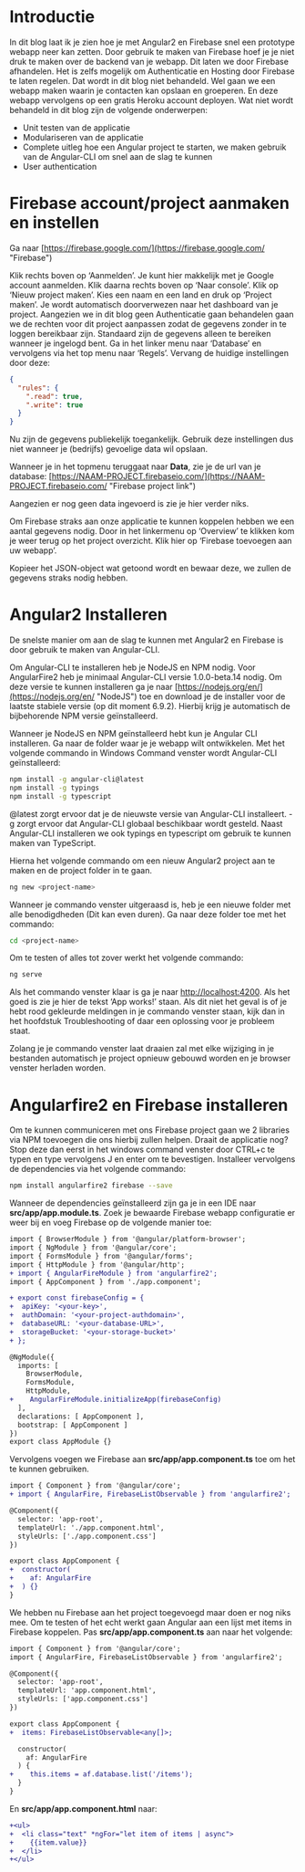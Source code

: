 # Introductie

In dit blog laat ik je zien hoe je met Angular2 en Firebase snel een prototype webapp neer kan zetten. Door gebruik te maken van Firebase hoef je je niet druk te maken over de backend van je webapp. Dit laten we door Firebase afhandelen. Het is zelfs mogelijk om Authenticatie en Hosting door Firebase te laten regelen. Dat wordt in dit blog niet behandeld. Wel gaan we een webapp maken waarin je contacten kan opslaan en groeperen. En deze webapp vervolgens op een gratis Heroku account deployen.
Wat niet wordt behandeld in dit blog zijn de volgende onderwerpen:
*	Unit testen van de applicatie
*	Modulariseren van de applicatie
*	Complete uitleg hoe een Angular project te starten, we maken gebruik van de Angular-CLI om snel aan de slag te kunnen
*	User authentication

# Firebase account/project aanmaken en instellen
Ga naar [https://firebase.google.com/](https://firebase.google.com/ "Firebase")

Klik rechts boven op ‘Aanmelden’. Je kunt hier makkelijk met je Google account aanmelden.
Klik daarna rechts boven op ‘Naar console’. Klik op ‘Nieuw project maken’. Kies een naam en een land en druk op ‘Project maken’. Je wordt automatisch doorverwezen naar het dashboard van je project.
Aangezien we in dit blog geen Authenticatie gaan behandelen gaan we de rechten voor dit project aanpassen zodat de gegevens zonder in te loggen bereikbaar zijn. Standaard zijn de gegevens alleen te bereiken wanneer je ingelogd bent. Ga in het linker menu naar ‘Database’ en vervolgens via het top menu naar ‘Regels’. Vervang de huidige instellingen door deze:

```json
{
  "rules": {
    ".read": true,
    ".write": true
  }
}
```

Nu zijn de gegevens publiekelijk toegankelijk. Gebruik deze instellingen dus niet wanneer je (bedrijfs) gevoelige data wil opslaan.

Wanneer je in het topmenu teruggaat naar **Data**, zie je de url van je database:
[https://NAAM-PROJECT.firebaseio.com/](https://NAAM-PROJECT.firebaseio.com/ "Firebase project link")

Aangezien er nog geen data ingevoerd is zie je hier verder niks.

Om Firebase straks aan onze applicatie te kunnen koppelen hebben we een aantal gegevens nodig. Door in het linkermenu op ‘Overview’ te klikken kom je weer terug op het project overzicht. Klik hier op ‘Firebase toevoegen aan uw webapp’.

Kopieer het JSON-object wat getoond wordt en bewaar deze, we zullen de gegevens straks nodig hebben.

# Angular2 Installeren
De snelste manier om aan de slag te kunnen met Angular2 en Firebase is door gebruik te maken van Angular-CLI.

Om Angular-CLI te installeren heb je NodeJS en NPM nodig. Voor AngularFire2 heb je minimaal Angular-CLI versie 1.0.0-beta.14 nodig. Om deze versie te kunnen installeren ga je naar [https://nodejs.org/en/](https://nodejs.org/en/ "NodeJS") toe en download je de installer voor de laatste stabiele versie (op dit moment 6.9.2). Hierbij krijg je automatisch de bijbehorende NPM versie geïnstalleerd.

Wanneer je NodeJS en NPM geïnstalleerd hebt kun je Angular CLI installeren. Ga naar de folder waar je je webapp wilt ontwikkelen. Met het volgende commando in Windows Command venster wordt Angular-CLI geïnstalleerd:
```sh
npm install -g angular-cli@latest
npm install -g typings 
npm install -g typescript
```

@latest zorgt ervoor dat je de nieuwste versie van Angular-CLI installeert.
-g zorgt ervoor dat Angular-CLI globaal beschikbaar wordt gesteld.
Naast Angular-CLI installeren we ook typings en typescript om gebruik te kunnen maken van TypeScript.

Hierna het volgende commando om een nieuw Angular2 project aan te maken en de project folder in te gaan.
```sh
ng new <project-name>
```
Wanneer je commando venster uitgeraasd is, heb je een nieuwe folder met alle benodigdheden (Dit kan even duren). Ga naar deze folder toe met het commando:
```sh
cd <project-name>
```
Om te testen of alles tot zover werkt het volgende commando:

```sh
ng serve
```
Als het commando venster klaar is ga je naar [http://localhost:4200](http://localhost:4200). Als het goed is zie je hier de tekst ‘App works!’ staan. Als dit niet het geval is of je hebt rood gekleurde meldingen in je commando venster staan, kijk dan in het hoofdstuk Troubleshooting of daar een oplossing voor je probleem staat.

Zolang je je commando venster laat draaien zal met elke wijziging in je bestanden automatisch je project opnieuw gebouwd worden en je browser venster herladen worden.

# Angularfire2 en Firebase installeren
Om te kunnen communiceren met ons Firebase project gaan we 2 libraries via NPM toevoegen die ons hierbij zullen helpen. Draait de applicatie nog? Stop deze dan eerst in het windows command venster door CTRL+c te typen en type vervolgens J en enter om te bevestigen. Installeer vervolgens de dependencies via het volgende commando:
```sh
npm install angularfire2 firebase --save
```
Wanneer de dependencies geïnstalleerd zijn ga je in een IDE naar **src/app/app.module.ts**. Zoek je bewaarde Firebase webapp configuratie er weer bij en voeg Firebase op de volgende manier toe:
``` diff
import { BrowserModule } from '@angular/platform-browser';
import { NgModule } from '@angular/core';
import { FormsModule } from '@angular/forms';
import { HttpModule } from '@angular/http';
+ import { AngularFireModule } from 'angularfire2';
import { AppComponent } from './app.component';

+ export const firebaseConfig = {
+  apiKey: '<your-key>',
+  authDomain: '<your-project-authdomain>',
+  databaseURL: '<your-database-URL>',
+  storageBucket: '<your-storage-bucket>'
+ };

@NgModule({
  imports: [
    BrowserModule,
    FormsModule,
    HttpModule,
+    AngularFireModule.initializeApp(firebaseConfig)
  ],
  declarations: [ AppComponent ],
  bootstrap: [ AppComponent ]
})
export class AppModule {}
```
Vervolgens voegen we Firebase aan **src/app/app.component.ts** toe om het te kunnen gebruiken.
``` diff
import { Component } from '@angular/core';
+ import { AngularFire, FirebaseListObservable } from 'angularfire2';

@Component({
  selector: 'app-root',
  templateUrl: './app.component.html',
  styleUrls: ['./app.component.css']
})

export class AppComponent {
+  constructor(
+    af: AngularFire
+  ) {}
}
```
We hebben nu Firebase aan het project toegevoegd maar doen er nog niks mee. Om te testen of het echt werkt gaan Angular aan een lijst met items in Firebase koppelen. Pas **src/app/app.component.ts** aan naar het volgende:
``` diff
import { Component } from '@angular/core';
import { AngularFire, FirebaseListObservable } from 'angularfire2';

@Component({
  selector: 'app-root',
  templateUrl: 'app.component.html',
  styleUrls: ['app.component.css']
})

export class AppComponent {
+  items: FirebaseListObservable<any[]>;

  constructor(
    af: AngularFire
  ) {
+    this.items = af.database.list('/items');
  }
}
```
En **src/app/app.component.html** naar:
``` diff
+<ul>
+  <li class="text" *ngFor="let item of items | async">
+    {{item.value}}
+  </li>
+</ul>
```
